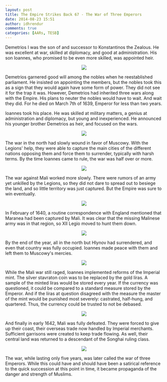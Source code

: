 ```yaml
---
layout: post
title: The Empire Strikes Back 67 - The War of Three Emperors
date: 2014-08-23 15:51
author: idhrendur
comments: true
categories: [AARs, TESB]
---
```

Demetrios I was the son of and successor to Konstantinos the Zealous. He was excellent at war, skilled at diplomacy, and good at administration. His son Ioannes, who promised to be even more skilled, was appointed heir.
<p align="center"><img src="/assets/tesb_images/67-1.png"></p>

Demetrios garnered good will among the nobles when he reestablished parliament. He insisted on appointing the members, but the nobles took this as a sign that they would again have some form of power. They did not see it for the trap it was. However, Demetrios had inherited three wars along with the Empire. His plans to neuter the nobles would have to wait. And wait they did. For he died on March 7th of 1639, Emperor for less than two years.

Ioannes took his place. He was skilled at military matters, a genius at administration and diplomacy, but young and inexperienced. He announced his younger brother Demetrios as heir, and focused on the wars.
<p align="center"><img src="/assets/tesb_images/67-2.png"></p>

The war in the north had slowly wound in favor of Muscowy. With the Legions' help, they were able to capture the main cities of the different nations opposing them and force them to surrender, typically with harsh terms. By the time Ioannes came to rule, the war was half over or more.
<p align="center"><img src="/assets/tesb_images/67-3.png"></p>

The war against Mali worked more slowly. There were rumors of an army yet unkilled by the Legions, so they did not dare to spread out to besiege the land, and so little territory was just captured. But the Empire was sure to win eventually.
<p align="center"><img src="/assets/tesb_images/67-4.png"></p>

In February of 1640, a routine correspondence with England mentioned that Maranea had been captured by Mali. It was clear that the missing Malinese army was in that region, so XII Legio moved to hunt them down.
<p align="center"><img src="/assets/tesb_images/67-5.png"></p>

By the end of the year, all in the north but Hlynov had surrendered, and even that country was fully occupied. Ioannes made peace with them and left them to Muscowy's mercies.
<p align="center"><img src="/assets/tesb_images/67-6.png"></p>

While the Mali war still raged, Ioannes implemented reforms of the Imperial mint. The silver stavraton coin was to be replaced by the gold líras. A sample of the minted líras would be stored every year. If the currency was questioned, it could be compared to a standard measure stored by the Emperor. And if the líras at question disagreed with the measure the master of the mint would be punished most severely: castrated, half-hung, and quartered. Thus, the currency could be trusted to not be debased.
<p align="center"><img src="/assets/tesb_images/67-7.png"></p>

And finally in early 1642, Mali was fully defeated. They were forced to give up their coast, their overseas trade now handled by Imperial merchants. Sufficient garrisons were created to keep trade flowing. As well, their central land was returned to a descendant of the Songhai ruling class.
<p align="center"><img src="/assets/tesb_images/67-8.png"></p>

The war, while lasting only five years, was later called the war of three Emperors. While this could have and should have been a satirical reference to the quick succession at this point in time, it became propaganda of the danger and strength of Muslims.
